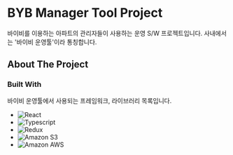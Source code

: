 # BYB Manager Tool Project
바이비를 이용하는 아파트의 관리자들이 사용하는 운영 S/W 프로젝트입니다. 사내에서는 '바이비 운영툴'이라 통칭합니다.

## About The Project

### Built With
바이비 운영툴에서 사용되는 프레임워크, 라이브러리 목록입니다.

* ![React](https://img.shields.io/badge/react-444444?style=for-the-badge&logo=react)
* ![Typescript](https://img.shields.io/badge/typescript-3178C6?style=for-the-badge&logo=typescript&logoColor=ffffff)
* ![Redux](https://img.shields.io/badge/redux-764ABC?style=for-the-badge&logo=redux)
* ![Amazon S3](https://img.shields.io/badge/amazons3-569A31?style=for-the-badge&logo=amazons3&logoColor=ffffff)
* ![Amazon AWS](https://img.shields.io/badge/amazonaws-232F3E?style=for-the-badge&logo=amazons3&logoColor=ffffff)
